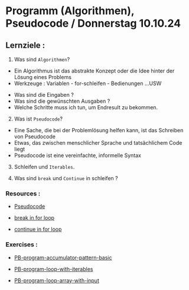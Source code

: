 # Programm (Algorithmen), Pseudocode / Donnerstag 10.10.24

## Lernziele :

1. Was sind `Algorithmen`?

- Ein Algorithmus ist das abstrakte Konzept oder die Idee hinter der Lösung eines Problems
- Werkzeuge : Variablen - for-schleifen - Bedienungen ...USW
<!-- STRINGS GRUSSBUCHSTABEN => STRINGS KLEINBUCHTABEN -->

- Was sind die Eingaben ? <!-- tests = ["Afjdndkj", "Fnvkdjvdfvj"] -->
- Was sind die gewünschten Ausgaben ? <!-- tests = ["afjdndkj", "fnvkdjvdfvj"] -->
- Welche Schritte muss ich tun, um Endresult zu bekommen.

2. Was ist `Pseudocode`?

- Eine Sache, die bei der Problemlösung helfen kann, ist das Schreiben von Pseudocode
- Etwas, das zwischen menschlicher Sprache und tatsächlichem Code liegt
- Pseudocode ist eine vereinfachte, informelle Syntax

3. Schleifen und `Iterables`.

4. Was sind `break` und `Continue` in schleifen ?

### Resources :

- [Pseudocode](https://www.geeksforgeeks.org/what-is-pseudocode-a-complete-tutorial/)

- [break in for loop](https://developer.mozilla.org/en-US/docs/Web/JavaScript/Reference/Statements/break)

- [continue in for loop](https://developer.mozilla.org/en-US/docs/Web/JavaScript/Reference/Statements/continue)

### Exercises :

- [PB-program-accumulator-pattern-basic]()

- [PB-program-loop-with-iterables]()

- [PB-program-loop-array-with-input]()

